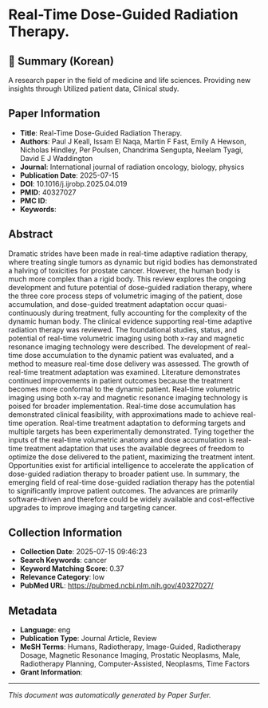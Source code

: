 # Real-Time Dose-Guided Radiation Therapy.

## 📝 Summary (Korean)
A research paper in the field of medicine and life sciences. Providing new insights through Utilized patient data, Clinical study.

## Paper Information
- **Title**: Real-Time Dose-Guided Radiation Therapy.
- **Authors**: Paul J Keall, Issam El Naqa, Martin F Fast, Emily A Hewson, Nicholas Hindley, Per Poulsen, Chandrima Sengupta, Neelam Tyagi, David E J Waddington
- **Journal**: International journal of radiation oncology, biology, physics
- **Publication Date**: 2025-07-15
- **DOI**: 10.1016/j.ijrobp.2025.04.019
- **PMID**: 40327027
- **PMC ID**: 
- **Keywords**: 

## Abstract
Dramatic strides have been made in real-time adaptive radiation therapy, where treating single tumors as dynamic but rigid bodies has demonstrated a halving of toxicities for prostate cancer. However, the human body is much more complex than a rigid body. This review explores the ongoing development and future potential of dose-guided radiation therapy, where the three core process steps of volumetric imaging of the patient, dose accumulation, and dose-guided treatment adaptation occur quasi-continuously during treatment, fully accounting for the complexity of the dynamic human body. The clinical evidence supporting real-time adaptive radiation therapy was reviewed. The foundational studies, status, and potential of real-time volumetric imaging using both x-ray and magnetic resonance imaging technology were described. The development of real-time dose accumulation to the dynamic patient was evaluated, and a method to measure real-time dose delivery was assessed. The growth of real-time treatment adaptation was examined. Literature demonstrates continued improvements in patient outcomes because the treatment becomes more conformal to the dynamic patient. Real-time volumetric imaging using both x-ray and magnetic resonance imaging technology is poised for broader implementation. Real-time dose accumulation has demonstrated clinical feasibility, with approximations made to achieve real-time operation. Real-time treatment adaptation to deforming targets and multiple targets has been experimentally demonstrated. Tying together the inputs of the real-time volumetric anatomy and dose accumulation is real-time treatment adaptation that uses the available degrees of freedom to optimize the dose delivered to the patient, maximizing the treatment intent. Opportunities exist for artificial intelligence to accelerate the application of dose-guided radiation therapy to broader patient use. In summary, the emerging field of real-time dose-guided radiation therapy has the potential to significantly improve patient outcomes. The advances are primarily software-driven and therefore could be widely available and cost-effective upgrades to improve imaging and targeting cancer.

## Collection Information
- **Collection Date**: 2025-07-15 09:46:23
- **Search Keywords**: cancer
- **Keyword Matching Score**: 0.37
- **Relevance Category**: low
- **PubMed URL**: https://pubmed.ncbi.nlm.nih.gov/40327027/

## Metadata
- **Language**: eng
- **Publication Type**: Journal Article, Review
- **MeSH Terms**: Humans, Radiotherapy, Image-Guided, Radiotherapy Dosage, Magnetic Resonance Imaging, Prostatic Neoplasms, Male, Radiotherapy Planning, Computer-Assisted, Neoplasms, Time Factors
- **Grant Information**: 

---
*This document was automatically generated by Paper Surfer.*
